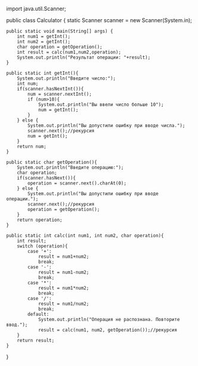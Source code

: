 import java.util.Scanner;

public class Calculator {
    static Scanner scanner = new Scanner(System.in);

    public static void main(String[] args) {
        int num1 = getInt();
        int num2 = getInt();
        char operation = getOperation();
        int result = calc(num1,num2,operation);
        System.out.println("Результат операции: "+result);
    }

    public static int getInt(){
        System.out.println("Введите число:");
        int num;
        if(scanner.hasNextInt()){
            num = scanner.nextInt();
            if (num>10){
                System.out.println("Вы ввели число больше 10");
                num = getInt();
            }
        } else {
            System.out.println("Вы допустили ошибку при вводе числа.");
            scanner.next();//рекурсия
            num = getInt();
        }
        return num;
    }

    public static char getOperation(){
        System.out.println("Введите операцию:");
        char operation;
        if(scanner.hasNext()){
            operation = scanner.next().charAt(0);
        } else {
            System.out.println("Вы допустили ошибку при вводе  операции.");
            scanner.next();//рекурсия
            operation = getOperation();
        }
        return operation;
    }

    public static int calc(int num1, int num2, char operation){
        int result;
        switch (operation){
            case '+':
                result = num1+num2;
                break;
            case '-':
                result = num1-num2;
                break;
            case '*':
                result = num1*num2;
                break;
            case '/':
                result = num1/num2;
                break;
            default:
                System.out.println("Операция не распознана. Повторите ввод.");
                result = calc(num1, num2, getOperation());//рекурсия
        }
        return result;
    }
}
